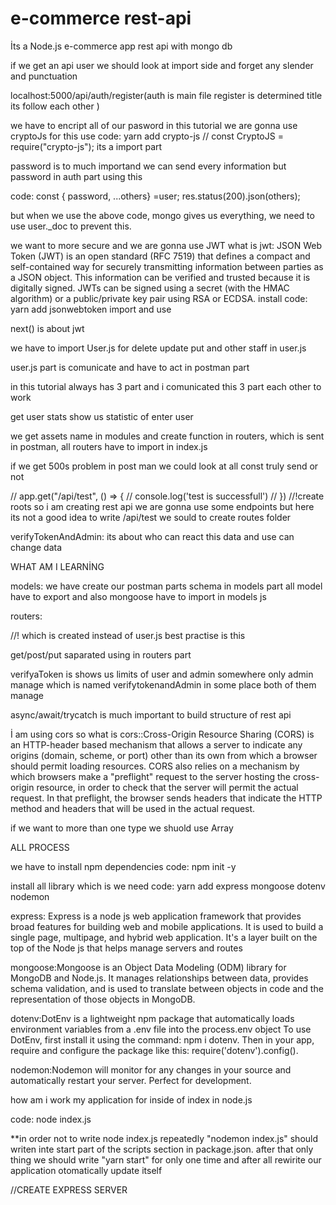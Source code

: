 # e-commerce rest-api

İts a Node.js e-commerce app rest api with mongo db

if we get an api user we should look at import side and forget any slender and punctuation

localhost:5000/api/auth/register(auth is main file register is determined title its follow each other )

we have to  encript all of our pasword in this tutorial we are gonna use cryptoJs for this use code: yarn add crypto-js // const CryptoJS = require("crypto-js"); its a import part 


password is to much importand we can send every information but password in auth part using this 

code:  const { password, ...others} =user;
       res.status(200).json(others);


but when we use the above code, mongo gives us everything, we need to use user._doc to prevent this.

we want to more secure and we are gonna use JWT
what is jwt: JSON Web Token (JWT) is an open standard (RFC 7519) that defines a compact and self-contained way for securely transmitting information between parties as a JSON object. This information can be verified and trusted because it is digitally signed. JWTs can be signed using a secret (with the HMAC algorithm) or a public/private key pair using RSA or ECDSA.  install code: yarn add jsonwebtoken  import and use

next() is about jwt

we have to import User.js for delete update put and other staff in user.js

user.js part is comunicate and have to act in postman part 

in this tutorial always has 3 part and i comunicated this 3 part each other to work 

get user stats show us statistic of enter user 


we get assets name in modules and create function in routers, which is sent in postman, all routers have to import in index.js

if we get 500s problem in post man we could look at all const truly send or not 

//   app.get("/api/test", () => {
//     console.log('test is successfull')
//   })  //!create roots so i am creating rest api we are gonna use some endpoints  but here its not a good idea to write /api/test we sould to create routes folder


verifyTokenAndAdmin: its about who can react this data and use can change data 

WHAT AM I LEARNİNG

models: we have create our postman parts schema in models part all model have to export and also mongoose have to import in models js

routers:

 //! which is created instead of user.js best practise is this 

get/post/put saparated using in routers part 

verifyaToken is shows us limits of user and admin somewhere only admin manage which is named verifytokenandAdmin in some place both of them manage 

async/await/trycatch is much important to build structure of rest api 

İ am using cors so what is cors::Cross-Origin Resource Sharing (CORS) is an HTTP-header based mechanism that allows a server to indicate any origins (domain, scheme, or port) other than its own from which a browser should permit loading resources. CORS also relies on a mechanism by which browsers make a "preflight" request to the server hosting the cross-origin resource, in order to check that the server will permit the actual request. In that preflight, the browser sends headers that indicate the HTTP method and headers that will be used in the actual request.

if we want to more than one type we shuold use Array

ALL PROCESS

we have to install npm dependencies
 code: npm init -y
 
install all library which is we need
 code: yarn add express mongoose dotenv nodemon 

 express: Express is a node js web application framework that provides broad features for building web and mobile applications. It is used to build a single page, multipage, and hybrid web application. It's a layer built on the top of the Node js that helps manage servers and routes

 mongoose:Mongoose is an Object Data Modeling (ODM) library for MongoDB and Node.js. It manages relationships between data, provides schema validation, and is used to translate between objects in code and the representation of those objects in MongoDB.

 dotenv:DotEnv is a lightweight npm package that automatically loads environment variables from a .env file into the process.env object
   To use DotEnv, first install it using the command: npm i dotenv. Then in your app, require and configure the package like this: require('dotenv').config().

nodemon:Nodemon will monitor for any changes in your source and automatically restart your server. Perfect for development.


how am i work my application for inside of index in node.js

code: node index.js

**in order not to write node index.js repeatedly "nodemon index.js" should writen inte start part of the scripts section in package.json. after that only thing we  should write "yarn start" for only one time and after all rewirite our application otomatically update itself

//CREATE EXPRESS SERVER

















